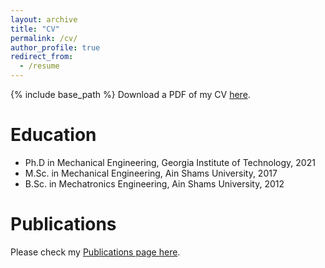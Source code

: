 ```yaml
---
layout: archive
title: "CV"
permalink: /cv/
author_profile: true
redirect_from:
  - /resume
---
```


{% include base_path %}
Download a PDF of my CV <a href="{{Site.base_path}}/files/Ahmed_Allam_CV.pdf">here</a>.

Education
======
* Ph.D in Mechanical Engineering, Georgia Institute of Technology, 2021
* M.Sc. in Mechanical Engineering, Ain Shams University, 2017
* B.Sc. in Mechatronics Engineering, Ain Shams University, 2012

Publications
======
Please check my <a href="{{Site.base_path}}/publications">Publications page here</a>.

